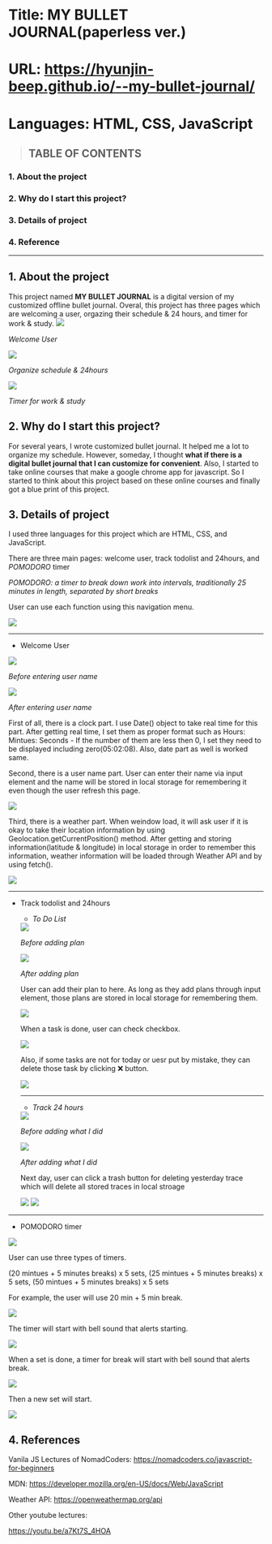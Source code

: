 # Title: MY BULLET JOURNAL(paperless ver.)
# URL: https://hyunjin-beep.github.io/--my-bullet-journal/
# Languages: HTML, CSS, JavaScript

> ## TABLE OF CONTENTS
### 1. About the project

### 2. Why do I start this project?

### 3. Details of project

### 4. Reference

------
## 1. About the project

This project named **MY BULLET JOURNAL** is a digital version of my customized offline bullet journal. 
Overal, this project has three pages which are welcoming a user, orgazing their schedule & 24 hours, and timer for work & study.
<img src="https://user-images.githubusercontent.com/64330888/122252847-9e72a900-cf06-11eb-8c46-add22d094c91.png"/>            

_Welcome User_

<img src="https://user-images.githubusercontent.com/64330888/122252858-a0d50300-cf06-11eb-92c4-91610f973c6c.png"/>

_Organize schedule & 24hours_

<img src="https://user-images.githubusercontent.com/64330888/122252864-a2063000-cf06-11eb-9424-5a4720a9e922.png"/>

_Timer for work & study_

## 2. Why do I start this project?

For several years, I wrote customized bullet journal. It helped me a lot to organize my schedule. 
However, someday, I thought **what if there is a digital bullet journal that I can customize for convenient**. 
Also, I started to take online courses that make a google chrome app for javascript. 
So I started to think about this project based on these online courses and finally got a blue print of this project.

## 3. Details of project

I used three languages for this project which are HTML, CSS, and JavaScript.

There are three main pages: welcome user, track todolist and 24hours, and *POMODORO* timer

*POMODORO: a timer to break down work into intervals, traditionally 25 minutes in length, separated by short breaks*

User can use each function using this navigation menu.

<img src="https://user-images.githubusercontent.com/64330888/122632813-2546a200-d110-11eb-886d-a2561f97d817.png"/>

---------------------------------------

 * Welcome User

  <img src="https://user-images.githubusercontent.com/64330888/122579185-9f831200-d08f-11eb-8f21-46f1440aecd9.png"/>
  
   _Before entering user name_

  <img src="https://user-images.githubusercontent.com/64330888/122579178-9e51e500-d08f-11eb-86a6-9451543b1914.png"/>

   _After entering user name_

   First of all, there is a clock part. I use Date() object to take real time for this part. After getting real time, I set them as proper format such as Hours: Mintues: Seconds - If the number of them are less then 0, I set they need to be displayed including zero(05:02:08). Also, date part as well is worked same.
  
   Second, there is a user name part. User can enter their name via input element and the name will be stored in local storage for remembering it even though the user refresh this page. 
  
   <img src="https://user-images.githubusercontent.com/64330888/122580881-66e43800-d091-11eb-8839-91172f0d8739.png"/>
  
   Third, there is a weather part. When weindow load, it will ask user if it is okay to take their location information by using Geolocation.getCurrentPosition() method. After getting and storing information(latitude & longitude) in local storage in order to remember this information, weather information will be loaded through Weather API and by using fetch().
  
   <img src="https://user-images.githubusercontent.com/64330888/122632692-84f07d80-d10f-11eb-9477-0b36d07cddf7.png"/>

---------------------------------------
  
* Track todolist and 24hours
  
  * *To Do List*

  <img src="https://user-images.githubusercontent.com/64330888/122633011-26c49a00-d111-11eb-9b89-6300e58961e6.png"/>
  
    _Before adding plan_
  
  <img src="https://user-images.githubusercontent.com/64330888/122633061-77d48e00-d111-11eb-939e-571d9bca22c5.png"/>
  
    _After adding plan_
  
  
   User can add their plan to here. As long as they add plans through input element, those plans are stored in local storage for remembering them.
  
    <img src="https://user-images.githubusercontent.com/64330888/122633274-a4d57080-d112-11eb-9fa0-61c33893024d.png"/>
  
   When a task is done, user can check checkbox. 
  
    <img src="https://user-images.githubusercontent.com/64330888/122633117-dd287f00-d111-11eb-8d72-3a568d07928c.png"/>
  
   Also, if some tasks are not for today or uesr put by mistake, they can delete those task by clicking ❌ button.
  
    <img src="https://user-images.githubusercontent.com/64330888/122633186-1f51c080-d112-11eb-9b8b-9dd1c94dd0e9.png"/>

  ---------------------------------------
  * *Track 24 hours*
  
  <img src="https://user-images.githubusercontent.com/64330888/122633186-1f51c080-d112-11eb-9b8b-9dd1c94dd0e9.png"/>
  
   _Before adding what I did_
    
  <img src="https://user-images.githubusercontent.com/64330888/122633186-1f51c080-d112-11eb-9b8b-9dd1c94dd0e9.png"/>
  
   _After adding what I did_
   
  Next day, user can click a trash button for deleting yesterday trace which will delete all stored traces in local stroage
  
  <img src="https://user-images.githubusercontent.com/64330888/122633664-b455b900-d114-11eb-8170-29e39e8edb85.png"/>
  
  <img src="https://user-images.githubusercontent.com/64330888/122633673-bcadf400-d114-11eb-826e-090fabc10ad6.png"/>

---------------------------------------

* POMODORO timer

<img src="https://user-images.githubusercontent.com/64330888/122633741-10204200-d115-11eb-83ff-5e9c840bf631.png"/>

User can use three types of timers. 

(20 mintues + 5 minutes breaks) x 5 sets, (25 mintues + 5 minutes breaks) x 5 sets, (50 mintues + 5 minutes breaks) x 5 sets

For example, the user will use 20 min + 5 min break.

<img src="https://user-images.githubusercontent.com/64330888/122633810-6ab99e00-d115-11eb-8280-ca04ace9a760.png"/>

The timer will start with bell sound that alerts starting.

<img src="https://user-images.githubusercontent.com/64330888/122633814-6c836180-d115-11eb-8bd1-729f3905ab5b.png"/>

When a set is done, a timer for break will start with bell sound that alerts break.

<img src="https://user-images.githubusercontent.com/64330888/122634006-99844400-d116-11eb-97ab-9f513ad3d6b1.png"/>

Then a new set will start.

<img src="https://user-images.githubusercontent.com/64330888/122634134-74440580-d117-11eb-8ed8-f3b2ee73f686.png"/>


## 4. References

Vanila JS Lectures of NomadCoders: https://nomadcoders.co/javascript-for-beginners

MDN: https://developer.mozilla.org/en-US/docs/Web/JavaScript

Weather API: https://openweathermap.org/api

Other youtube lectures: 

https://youtu.be/a7Kt7S_4HOA






 
  
  
  
  
  
  
  
  
  
  
  
  








